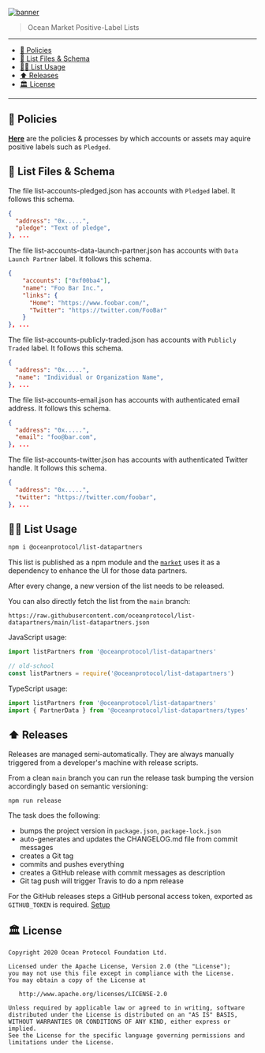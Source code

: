 [![banner](https://raw.githubusercontent.com/oceanprotocol/art/master/github/repo-banner%402x.png)](https://oceanprotocol.com)

> Ocean Market Positive-Label Lists

---

- [🦑 Policies](#-policies)
- [🤿 List Files & Schema](#-list-schema)
- [🏄‍♀️ List Usage](#️-list-usage)
- [⬆️ Releases](#️-releases)
- [🏛 License](#-license)

---

## 🦑 Policies

**[Here](policies/README.md)** are the policies & processes by which accounts or assets may aquire positive labels such as `Pledged`.


## 🤿 List Files & Schema

The file list-accounts-pledged.json has accounts with `Pledged` label. It follows this schema.

```json
{
  "address": "0x.....",
  "pledge": "Text of pledge",
}, ...
```

The file list-accounts-data-launch-partner.json has accounts with `Data Launch Partner` label. It follows this schema.

```json
{
    "accounts": ["0xf00ba4"],
    "name": "Foo Bar Inc.",
    "links": {
      "Home": "https://www.foobar.com/",
      "Twitter": "https://twitter.com/FooBar"
    }
}, ...
```

The file list-accounts-publicly-traded.json has accounts with `Publicly Traded` label. It follows this schema.

```json
{
  "address": "0x.....",
  "name": "Individual or Organization Name",
}, ...
```

The file list-accounts-email.json has accounts with authenticated email address. It follows this schema.

```json
{
  "address": "0x.....",
  "email": "foo@bar.com",
}, ...
```

The file list-accounts-twitter.json has accounts with authenticated Twitter handle. It follows this schema.

```json
{
  "address": "0x.....",
  "twitter": "https://twitter.com/foobar",
}, ...
```

## 🏄‍♀️ List Usage

```bash
npm i @oceanprotocol/list-datapartners
```

This list is published as a npm module and the [`market`](https://github.com/oceanprotocol/market) uses it as a dependency to enhance the UI for those data partners.

After every change, a new version of the list needs to be released.

You can also directly fetch the list from the `main` branch:

```text
https://raw.githubusercontent.com/oceanprotocol/list-datapartners/main/list-datapartners.json
```

JavaScript usage:

```js
import listPartners from '@oceanprotocol/list-datapartners'

// old-school
const listPartners = require('@oceanprotocol/list-datapartners')
```

TypeScript usage:

```ts
import listPartners from '@oceanprotocol/list-datapartners'
import { PartnerData } from '@oceanprotocol/list-datapartners/types'
```

## ⬆️ Releases

Releases are managed semi-automatically. They are always manually triggered from a developer's machine with release scripts.

From a clean `main` branch you can run the release task bumping the version accordingly based on semantic versioning:

```bash
npm run release
```

The task does the following:

- bumps the project version in `package.json`, `package-lock.json`
- auto-generates and updates the CHANGELOG.md file from commit messages
- creates a Git tag
- commits and pushes everything
- creates a GitHub release with commit messages as description
- Git tag push will trigger Travis to do a npm release

For the GitHub releases steps a GitHub personal access token, exported as `GITHUB_TOKEN` is required. [Setup](https://github.com/release-it/release-it#github-releases)

## 🏛 License

```text
Copyright 2020 Ocean Protocol Foundation Ltd.

Licensed under the Apache License, Version 2.0 (the "License");
you may not use this file except in compliance with the License.
You may obtain a copy of the License at

   http://www.apache.org/licenses/LICENSE-2.0

Unless required by applicable law or agreed to in writing, software
distributed under the License is distributed on an "AS IS" BASIS,
WITHOUT WARRANTIES OR CONDITIONS OF ANY KIND, either express or implied.
See the License for the specific language governing permissions and
limitations under the License.
```
